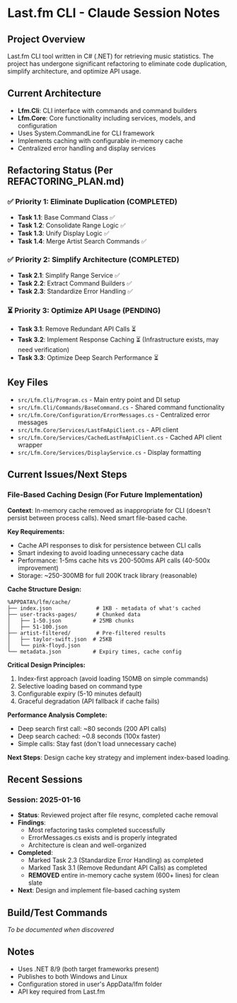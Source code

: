 # Last.fm CLI - Claude Session Notes

## Project Overview
Last.fm CLI tool written in C# (.NET) for retrieving music statistics. The project has undergone significant refactoring to eliminate code duplication, simplify architecture, and optimize API usage.

## Current Architecture
- **Lfm.Cli**: CLI interface with commands and command builders
- **Lfm.Core**: Core functionality including services, models, and configuration
- Uses System.CommandLine for CLI framework
- Implements caching with configurable in-memory cache
- Centralized error handling and display services

## Refactoring Status (Per REFACTORING_PLAN.md)

### ✅ Priority 1: Eliminate Duplication (COMPLETED)
- **Task 1.1**: Base Command Class ✅
- **Task 1.2**: Consolidate Range Logic ✅  
- **Task 1.3**: Unify Display Logic ✅
- **Task 1.4**: Merge Artist Search Commands ✅

### ✅ Priority 2: Simplify Architecture (COMPLETED)
- **Task 2.1**: Simplify Range Service ✅
- **Task 2.2**: Extract Command Builders ✅
- **Task 2.3**: Standardize Error Handling ✅

### ⏳ Priority 3: Optimize API Usage (PENDING)
- **Task 3.1**: Remove Redundant API Calls ⏳
- **Task 3.2**: Implement Response Caching ⏳ (Infrastructure exists, may need verification)
- **Task 3.3**: Optimize Deep Search Performance ⏳

## Key Files
- `src/Lfm.Cli/Program.cs` - Main entry point and DI setup
- `src/Lfm.Cli/Commands/BaseCommand.cs` - Shared command functionality
- `src/Lfm.Core/Configuration/ErrorMessages.cs` - Centralized error messages
- `src/Lfm.Core/Services/LastFmApiClient.cs` - API client
- `src/Lfm.Core/Services/CachedLastFmApiClient.cs` - Cached API client wrapper
- `src/Lfm.Core/Services/DisplayService.cs` - Display formatting

## Current Issues/Next Steps

### File-Based Caching Design (For Future Implementation)

**Context**: In-memory cache removed as inappropriate for CLI (doesn't persist between process calls). Need smart file-based cache.

**Key Requirements:**
- Cache API responses to disk for persistence between CLI calls
- Smart indexing to avoid loading unnecessary cache data
- Performance: 1-5ms cache hits vs 200-500ms API calls (40-500x improvement)
- Storage: ~250-300MB for full 200K track library (reasonable)

**Cache Structure Design:**
```
%APPDATA%/lfm/cache/
├── index.json              # 1KB - metadata of what's cached
├── user-tracks-pages/      # Chunked data
│   ├── 1-50.json          # 25MB chunks
│   ├── 51-100.json
├── artist-filtered/        # Pre-filtered results
│   ├── taylor-swift.json  # 25KB
│   └── pink-floyd.json
└── metadata.json          # Expiry times, cache config
```

**Critical Design Principles:**
1. Index-first approach (avoid loading 150MB on simple commands)
2. Selective loading based on command type
3. Configurable expiry (5-10 minutes default)
4. Graceful degradation (API fallback if cache fails)

**Performance Analysis Complete:**
- Deep search first call: ~80 seconds (200 API calls)
- Deep search cached: ~0.8 seconds (100x faster)
- Simple calls: Stay fast (don't load unnecessary cache)

**Next Steps**: Design cache key strategy and implement index-based loading.

## Recent Sessions

### Session: 2025-01-16
- **Status**: Reviewed project after file resync, completed cache removal
- **Findings**: 
  - Most refactoring tasks completed successfully
  - ErrorMessages.cs exists and is properly integrated
  - Architecture is clean and well-organized
- **Completed**: 
  - Marked Task 2.3 (Standardize Error Handling) as completed
  - Marked Task 3.1 (Remove Redundant API Calls) as completed  
  - **REMOVED** entire in-memory cache system (600+ lines) for clean slate
- **Next**: Design and implement file-based caching system

## Build/Test Commands
*To be documented when discovered*

## Notes
- Uses .NET 8/9 (both target frameworks present)
- Publishes to both Windows and Linux
- Configuration stored in user's AppData/lfm folder
- API key required from Last.fm